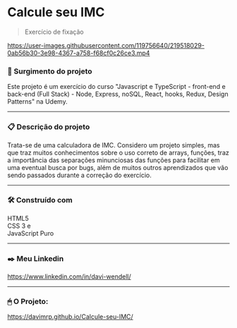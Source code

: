 # Calcule seu IMC
>Exercício de fixação



https://user-images.githubusercontent.com/119756640/219518029-0ab56b30-3e98-4367-a758-f68cf0c26ce3.mp4



### 🚀 Surgimento do projeto
Este projeto é um exercício do curso "Javascript e TypeScript - front-end e back-end (Full Stack) - Node, Express, noSQL, React, hooks, Redux, Design Patterns" na Udemy.

<hr>

### 📋 Descrição do projeto
Trata-se de uma calculadora de IMC. Considero um projeto simples, mas que traz muitos conhecimentos sobre o uso correto de arrays, funções, traz a importância das separações minunciosas das funções para facilitar em uma eventual busca por bugs, além de muitos outros aprendizados que vão sendo passados durante a correção do exercício.

<hr>

### 🛠️ Construído com
HTML5 <br>
CSS 3 e <br>
JavaScript Puro
<hr>
 
  ### ✒️ Meu Linkedin
  https://www.linkedin.com/in/davi-wendell/
  
  <hr>
  
### 🖱 O Projeto:
https://davimrp.github.io/Calcule-seu-IMC/
